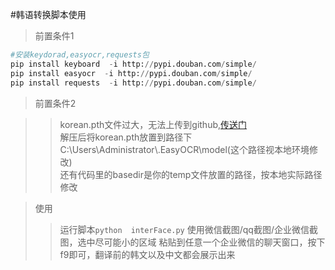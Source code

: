 #韩语转换脚本使用

>前置条件1
>>
```python
#安装keydorad,easyocr,requests包
pip install keyboard  -i http://pypi.douban.com/simple/
pip install easyocr  -i http://pypi.douban.com/simple/
pip install requests  -i http://pypi.douban.com/simple/
```
>前置条件2

>>korean.pth文件过大，无法上传到github,[传送门](https://github.com/JaidedAI/EasyOCR/releases/download/v1.3/korean_g2.zip)  
>>解压后将korean.pth放置到路径下 C:\Users\Administrator\\.EasyOCR\model(这个路径视本地环境修改)  
>>还有代码里的basedir是你的temp文件放置的路径，按本地实际路径修改  

>使用
>>运行脚本`python  interFace.py`
>>使用微信截图/qq截图/企业微信截图，选中尽可能小的区域
>>粘贴到任意一个企业微信的聊天窗口，按下f9即可，翻译前的韩文以及中文都会展示出来
